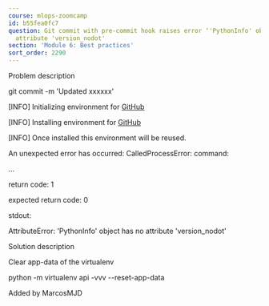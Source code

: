 ```yaml
---
course: mlops-zoomcamp
id: b55fea0fc7
question: Git commit with pre-commit hook raises error ‘'PythonInfo' object has no
  attribute 'version_nodot'
section: 'Module 6: Best practices'
sort_order: 2290
---
```


Problem description

git commit -m 'Updated xxxxxx'

[INFO] Initializing environment for [GitHub](https://github.com/pre-commit/pre-commit-hooks.)

[INFO] Installing environment for [GitHub](https://github.com/pre-commit/pre-commit-hooks.)

[INFO] Once installed this environment will be reused.

An unexpected error has occurred: CalledProcessError: command:

…

return code: 1

expected return code: 0

stdout:

AttributeError: 'PythonInfo' object has no attribute 'version_nodot'

Solution description

Clear app-data of the virtualenv

python -m virtualenv api -vvv --reset-app-data

Added by MarcosMJD

